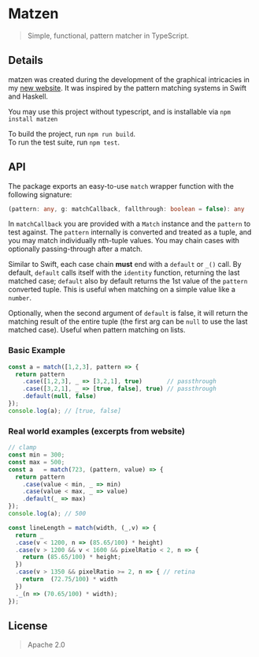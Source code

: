 # Matzen
> Simple, functional, pattern matcher in TypeScript.


## Details

matzen was created during the development of the graphical intricacies in my [new website](https://jahan.engineer). It was inspired by the pattern matching systems in Swift and Haskell. 

You may use this project without typescript, and is installable via `npm install matzen`

To build the project, run `npm run build`.  
To run the test suite, run `npm test`.


## API

The package exports an easy-to-use `match` wrapper function with the following signature:

```typescript
(pattern: any, g: matchCallback, fallthrough: boolean = false): any 
```

In `matchCallback` you are provided with a `Match` instance and the `pattern` to test against. The `pattern` internally is converted and treated as a tuple, and you may match individually nth-tuple values. You may chain cases with optionally passing-through after a match.

Similar to Swift, each case chain **must** end with a `default` or `_()` call. By default, `default` calls itself with the `identity` function, returning the last matched case; `default` also by default returns the 1st value of the `pattern` converted tuple. This is useful when matching on a simple value like a `number`.

Optionally, when the second argument of `default` is false, it will return the matching result of the entire tuple (the first arg can be `null` to use the last matched case). Useful when pattern matching on lists.

### Basic Example

```javascript
const a = match([1,2,3], pattern => {
  return pattern
    .case([1,2,3], _ => [3,2,1], true)       // passthrough
    .case([3,2,1], _ => [true, false], true) // passthrough
    .default(null, false)
});
console.log(a); // [true, false]
```

### Real world examples (excerpts from website)

```javascript
// clamp
const min = 300;
const max = 500;
const a   = match(723, (pattern, value) => {
  return pattern
    .case(value < min, _ => min)
    .case(value < max, _ => value)
    .default(_ => max)
});
console.log(a); // 500
```

```javascript
const lineLength = match(width, (_,v) => {
  return _
  .case(v < 1200, n => (85.65/100) * height)
  .case(v > 1200 && v < 1600 && pixelRatio < 2, n => {
    return (85.65/100) * height;
  })
  .case(v > 1350 && pixelRatio >= 2, n => { // retina
    return  (72.75/100) * width
  })
  ._(n => (70.65/100) * width);
});
```

## License

> Apache 2.0